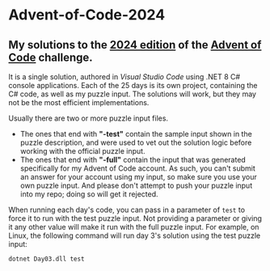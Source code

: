 # Advent-of-Code-2024
## My solutions to the [2024 edition](https://adventofcode.com/2024) of the [Advent of Code](https://adventofcode.com/) challenge.

It is a single solution, authored in _Visual Studio Code_ using .NET 8 C# console applications. Each of the 25 days is its own project, containing the C# code, as well as my puzzle input. The solutions will work, but they may not be the most efficient implementations.

Usually there are two or more puzzle input files.
- The ones that end with **"-test"** contain the sample input shown in the puzzle description, and were used to vet out the solution logic before working with the official puzzle input.
- The ones that end with **"-full"** contain the input that was generated specifically for my Advent of Code account. As such, you can't submit an answer for your account using my input, so make sure you use your own puzzle input. And please don't attempt to push your puzzle input into my repo; doing so will get it rejected.

When running each day's code, you can pass in a parameter of `test` to force it to run with the test puzzle input. Not providing a parameter or giving it any other value will make it run with the full puzzle input. For example, on Linux, the following command will run day 3's solution using the test puzzle input:

`dotnet Day03.dll test`
